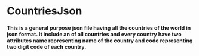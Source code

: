 # CountriesJson

#### This is a general purpose json file having all the countries of the world in json format. It include an of all countries and every country have two attributes **name** representing name of the country and **code** representing two digit code of each country.
 
